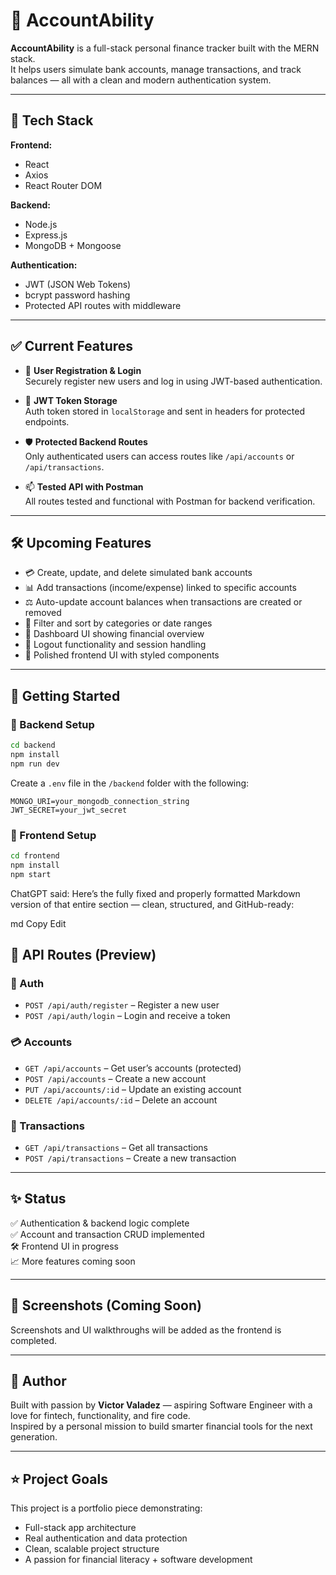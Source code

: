 # 💸 AccountAbility

**AccountAbility** is a full-stack personal finance tracker built with the MERN stack.  
It helps users simulate bank accounts, manage transactions, and track balances — all with a clean and modern authentication system.

---

## 🚀 Tech Stack

**Frontend:**
- React
- Axios
- React Router DOM

**Backend:**
- Node.js
- Express.js
- MongoDB + Mongoose

**Authentication:**
- JWT (JSON Web Tokens)
- bcrypt password hashing
- Protected API routes with middleware

---

## ✅ Current Features

- 🔐 **User Registration & Login**  
  Securely register new users and log in using JWT-based authentication.

- 🧠 **JWT Token Storage**  
  Auth token stored in `localStorage` and sent in headers for protected endpoints.

- 🛡 **Protected Backend Routes**  
  Only authenticated users can access routes like `/api/accounts` or `/api/transactions`.

- 📫 **Tested API with Postman**  
  All routes tested and functional with Postman for backend verification.

---

## 🛠 Upcoming Features

- 💳 Create, update, and delete simulated bank accounts
- 📊 Add transactions (income/expense) linked to specific accounts
- ⚖️ Auto-update account balances when transactions are created or removed
- 📂 Filter and sort by categories or date ranges
- 🧾 Dashboard UI showing financial overview
- 🚪 Logout functionality and session handling
- 🌈 Polished frontend UI with styled components

---

## 🧪 Getting Started

### 🔧 Backend Setup

```bash
cd backend
npm install
npm run dev
```

Create a `.env` file in the `/backend` folder with the following:

```env
MONGO_URI=your_mongodb_connection_string
JWT_SECRET=your_jwt_secret
```

### 🎨 Frontend Setup

```bash
cd frontend
npm install
npm start
```

ChatGPT said:
Here’s the fully fixed and properly formatted Markdown version of that entire section — clean, structured, and GitHub-ready:

md
Copy
Edit
## 📡 API Routes (Preview)

### 🔐 Auth
- `POST /api/auth/register` – Register a new user  
- `POST /api/auth/login` – Login and receive a token

### 💳 Accounts
- `GET /api/accounts` – Get user’s accounts (protected)  
- `POST /api/accounts` – Create a new account  
- `PUT /api/accounts/:id` – Update an existing account  
- `DELETE /api/accounts/:id` – Delete an account

### 💸 Transactions
- `GET /api/transactions` – Get all transactions  
- `POST /api/transactions` – Create a new transaction

---

## ✨ Status

✅ Authentication & backend logic complete  
✅ Account and transaction CRUD implemented  
🛠️ Frontend UI in progress  
📈 More features coming soon

---

## 📸 Screenshots (Coming Soon)

Screenshots and UI walkthroughs will be added as the frontend is completed.

---

## 🙌 Author

Built with passion by **Victor Valadez** — aspiring Software Engineer with a love for fintech, functionality, and fire code.  
Inspired by a personal mission to build smarter financial tools for the next generation.

---

## ⭐ Project Goals

This project is a portfolio piece demonstrating:

- Full-stack app architecture  
- Real authentication and data protection  
- Clean, scalable project structure  
- A passion for financial literacy + software development